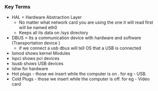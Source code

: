 ### Key Terms

- HAL = Hardware Abstraction Layer
	- No matter what network card you are using the one it will read first will be named eth0
	- Keeps all its data on /sys directory
- DBUS = Its a communication device with hardware and software (Transportation device )
	- if we connect a usb dbus will tell OS that a USB is connected
- lsmod shows kernel Modules
- lspci shows pci devices
- lsusb shows USB devices
- lshw for hardware
- Hot plugs - those we insert while the computer is on . for eg - USB.
- Cold Plugs - those we insert while the computer is off. for eg - Video card
